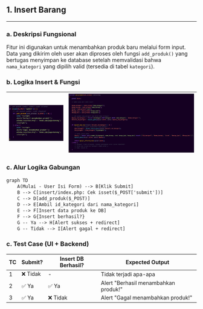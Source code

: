 ## 1. Insert Barang

---
### a. Deskripsi Fungsional
Fitur ini digunakan untuk menambahkan produk baru melalui form input. Data yang dikirim oleh user akan diproses oleh fungsi `add_produk()` yang bertugas menyimpan ke database setelah memvalidasi bahwa `nama_kategori` yang dipilih valid (tersedia di tabel `kategori`).


### b. Logika Insert & Fungsi
| ![](insert.png) | ![](add_produk.png) |
|------------------|---------------------|


### c. Alur Logika Gabungan
```
graph TD
    A(Mulai - User Isi Form) --> B[Klik Submit]
    B --> C[insert/index.php: Cek isset($_POST['submit'])]
    C --> D[add_produk($_POST)]
    D --> E[Ambil id_kategori dari nama_kategori]
    E --> F[Insert data produk ke DB]
    F --> G{Insert berhasil?}
    G -- Ya --> H[Alert sukses + redirect]
    G -- Tidak --> I[Alert gagal + redirect]
```

### c. Test Case (UI + Backend)
| TC | Submit? | Insert DB Berhasil? | Expected Output                      |
| -- | ------- | ------------------- | ------------------------------------ |
| 1  | ❌ Tidak | -                   | Tidak terjadi apa-apa                |
| 2  | ✅ Ya    | ✅ Ya                | Alert "Berhasil menambahkan produk!" |
| 3  | ✅ Ya    | ❌ Tidak             | Alert "Gagal menambahkan produk!"    |




